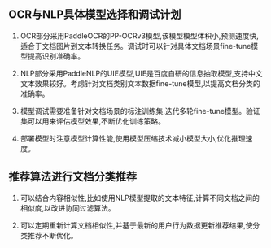 ## OCR与NLP具体模型选择和调试计划

1. OCR部分采用PaddleOCR的PP-OCRv3模型,该模型模型体积小,预测速度快,适合于文档图片到文本转换任务。调试时可以针对具体文档场景fine-tune模型提高识别准确率。

2. NLP部分采用PaddleNLP的UIE模型,UIE是百度自研的信息抽取模型,支持中文文本效果较好。考虑针对文档类别文本数据fine-tune模型,以提高文档分类的准确率。

3. 模型调试需要准备针对文档场景的标注训练集,迭代多轮fine-tune模型。验证集可以用来评估模型效果,不断优化训练策略。

4. 部署模型时注意模型计算性能,使用模型压缩技术减小模型大小,优化推理速度。

## 推荐算法进行文档分类推荐

1. 可以结合内容相似性,比如使用NLP模型提取的文本特征,计算不同文档之间的相似度,以改进协同过滤算法。

2. 可以定期重新计算文档相似性,并基于最新的用户行为数据更新推荐结果,使分类推荐不断优化。
